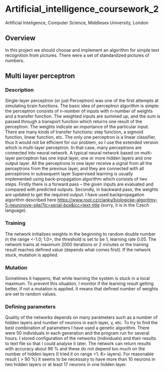 # Artificial_intelligence_coursework_2
Artificial Inteligence, Computer Science, Middlesex University, London

## Overview
In this project we should choose and implement an algorithm for simple text recognition from pictures. There were a set of standardized pictures of numbers.


## Multi layer perceptron
### Description
Single-layer perceptron (or just Perceptron) was one of the first attempts at simulating brain functions.  The basic idea of perceptron algorithm is simple: the perceptron consists of n-number of inputs with n-number of weights and a transfer function. The weighted inputs are summed up, and the sum is passed through a transport function which returns one result of the perceptron. The weights indicate an importance of the particular input. There are many kinds of transfer functions: step function, a sigmoid function, linear function, etc. 
The only one perceptron is a linear classifier, thus it would not be efficient for our problem, so I use the extended version which is multi-layer perceptron.
In that case, many perceptrons are connected into neural network. 
A typical neural network based on multi-layer perceptron has one input layer, one or more hidden layers and one output layer. All the perceptrons in one layer receive a signal from all the perceptrons from the previous layer, and they are connected with all perceptrons in subsequent layer
Supervised learning is usually implemented using back-propagation algorithm which consists of two steps. Firstly there is a forward pass – the given inputs are evaluated and compared with predicted outputs. Secondly, in backward pass, the weights are updated to get the required output.
I have used backpropagation algorithm described here https://www.root.cz/clanky/biologicke-algoritmy-5-neuronove-site/?ic=serial-box&icc=text-title (sorry, it is in the Czech language).


### Training
The network initializes weights in the beginning to random double number in the range <-1.0; 1.0>, the threshold is set to be 1, learning rate 0.05. The network trains at maximum 2000 iterations or 2 minutes or the training result reaches defined value (depends what comes first). If the network stuck, mutation is applied.

### Mutation
Sometimes it happens, that while learning the system is stuck in a local maximum. To prevent this situation, I monitor if the learning result getting better, if not a mutation is applied. It means that defined number of weights are set to random values.

### Defining parameters
Quality of the networks depends on many parameters such as a number of hidden layers and number of neurons in each layer, γ, etc. To try to find the best combination of parameters I have used a genetic algorithm. There were 50 individuals in each generation and the program run for several hours. I stored configuration of the networks (individuals) and their results to text file so that I could analyse it later. 
The network can return results with accuracy about 96 % and these do not depend too much on the number of hidden layers (I tried it on range <1; 6> layers). For reasonable result ( > 90 %) it seems to be necessary to have more than 10 neurons in two hidden layers or at least 17 neurons in one hidden layer.
